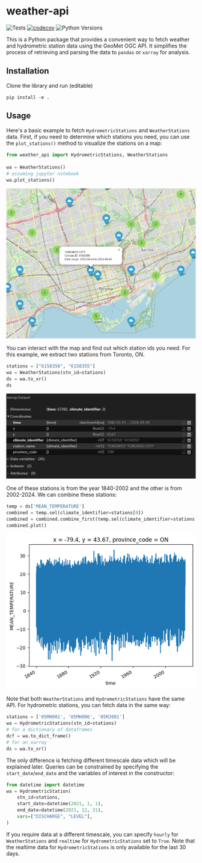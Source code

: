 # weather-api
![Tests](https://github.com/dhah229/weather-api/actions/workflows/tests.yml/badge.svg)
[![codecov](https://codecov.io/github/dhah229/weather-api/graph/badge.svg?token=3Z1K6925QN)](https://codecov.io/github/dhah229/weather-api)
![Python Versions](https://img.shields.io/badge/Python-3.8%20%7C%203.9%20%7C%203.10%20%7C%203.11%20%7C%203.12-blue)


This is a Python package that provides a convenient way to fetch weather  and hydrometric station data using the GeoMet OGC API. It simplifies the process of retrieving and parsing the data to `pandas` or `xarray` for  analysis.

## Installation
Clone the library and run (editable)
```
pip install -e .
```

## Usage
Here's a basic example to fetch `HydrometricStations` and `WeatherStations` data. First, if you need to determine which stations you need, you can use the `plot_stations()` method to visualize the stations on a map:
```python
from weather_api import HydrometricStations, WeatherStations

wa = WeatherStations()
# assuming jupyter notebook
wa.plot_stations()
```
![map](images/map_weather.png)

You can interact with the map and find out which station ids you need. For this example, we extract two stations from Toronto, ON.
```python
stations = ["6158350", "6158355"]
wa = WeatherStations(stn_id=stations)
ds = wa.to_xr()
ds
```
![xarray](images/xarray.png)

One of these stations is from the year 1840-2002 and the other is from 2002-2024. We can combine these stations:
```python
temp = ds['MEAN_TEMPERATURE']
combined = temp.sel(climate_identifier=stations[0])
combined = combined.combine_first(temp.sel(climate_identifier=stations[1]))
combined.plot()
```
![temperature](images/temperature.png)

Note that both `WeatherStations` and `HydrometricStations` have the same API. For hydrometric stations, you can fetch data in the same way:
```python
stations = ['05MH001', '05MH006', '05MJ001']
wa = HydrometricStations(stn_id=stations)
# for a dictionary of dataframes
dcf = wa.to_dict_frame()
# for an xarray
ds = wa.to_xr()
```
The only difference is fetching different timescale data which will be explained later.
Queries can be constrained by specifying the `start_date`/`end_date` and the variables of interest in the constructor:
```python
from datetime import datetime
wa = HydrometricStation(
    stn_id=stations, 
    start_date=datetime(2021, 1, 1), 
    end_date=datetime(2021, 12, 31), 
    vars=["DISCHARGE", "LEVEL"],
)
```
If you require data at a different timescale, you can specify `hourly` for `WeatherStations` and `realtime` for `HydrometricStations` set to `True`. Note that the realtime data for `HydrometricStations` is only available for the last 30 days.
 




